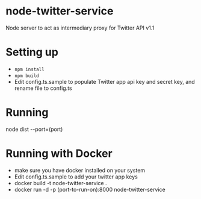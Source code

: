 # node-twitter-service
Node server to act as intermediary proxy for Twitter API v1.1 

# Setting up
- `npm install`
- `npm build`
- Edit config.ts.sample to populate Twitter app api key and secret key, and rename file to config.ts

# Running
node dist --port=(port)


# Running with Docker
- make sure you have docker installed on your system
- Edit config.ts.sample to add your twitter app keys
- docker build -t node-twitter-service .
- docker run -d -p (port-to-run-on):8000 node-twitter-service

